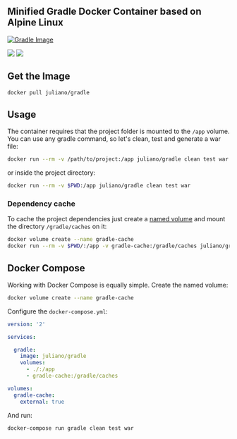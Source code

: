 ## Minified Gradle Docker Container based on Alpine Linux

[![Gradle Image][GradleImage]][GradleWebsite]

[![][MicrobadgeLayers]](https://microbadger.com/images/juliano/gradle "Get your own image badge on microbadger.com") [![][MicrobadgeVersion]](https://microbadger.com/images/juliano/gradle "Get your own version badge on microbadger.com")

## Get the Image
```bash
docker pull juliano/gradle
```

## Usage

The container requires that the project folder is mounted to the `/app` volume. You can use any gradle command, so let's clean, test and generate a war file:

```bash
docker run --rm -v /path/to/project:/app juliano/gradle clean test war
```

or inside the project directory:

```bash
docker run --rm -v $PWD:/app juliano/gradle clean test war
```

### Dependency cache

To cache the project dependencies just create a [named volume][ComposeNamedVolumes] and mount the directory `/gradle/caches` on it:

```bash
docker volume create --name gradle-cache
docker run --rm -v $PWD/:/app -v gradle-cache:/gradle/caches juliano/gradle clean test war
```

## Docker Compose

Working with Docker Compose is equally simple. Create the named volume:

```bash
docker volume create --name gradle-cache
```

Configure the `docker-compose.yml`:

```yml
version: '2'

services:

  gradle:
    image: juliano/gradle
    volumes:
      - ./:/app
      - gradle-cache:/gradle/caches

volumes:
  gradle-cache:
    external: true
```

And run:

```bash
docker-compose run gradle clean test war
```

[GradleImage]: https://gradle.org/wp-content/uploads/2016/07/Gradle.svg
[GradleWebsite]: https://gradle.org/
[MicrobadgeLayers]: https://images.microbadger.com/badges/image/juliano/gradle:3.2-jdk7.svg
[MicrobadgeVersion]: https://images.microbadger.com/badges/version/juliano/gradle:3.2-jdk7.svg
[ComposeNamedVolumes]: https://docs.docker.com/compose/compose-file/#/volumes-volumedriver

